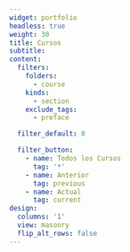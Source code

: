 ```yaml
---
widget: portfolio
headless: true
weight: 30
title: Cursos
subtitle:
content:
  filters:
    folders:
      - course
    kinds:
      - section
    exclude_tags:
      - preface

  filter_default: 0

  filter_button:
    - name: Todos los Cursos
      tag: '*'
    - name: Anterior
      tag: previous
    - name: Actual
      tag: current
design:
  columns: '1'
  view: masonry
  flip_alt_rows: false
---
```


